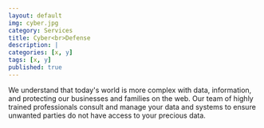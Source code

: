 ```yaml
---
layout: default
img: cyber.jpg
category: Services
title: Cyber<br>Defense
description: |
categories: [x, y]
tags: [x, y]
published: true
---
```


We understand that today's world is more complex with data, information, and protecting our businesses and families on the web.  Our team of highly trained professionals consult and manage your data and systems to ensure unwanted parties do not have access to your precious data.
